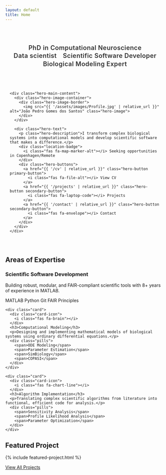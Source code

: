 ```yaml
---
layout: default
title: Home
---
```


<div class="hero-section">
  <div class="hero-background"></div>
  <div class="hero-content">
    <div class="attributes-list">
      <h2>
        <span class="attribute-item">PhD in Computational Neuroscience</span>
        <span class="attribute-item">Data scientist</span>
        <span class="attribute-item">Scientific Software Developer</span>
        <span class="attribute-item">Biological Modeling Expert</span>
      </h2>
    </div>
    
    <div class="hero-main-content">
      <div class="hero-image-container">
        <div class="hero-image-border">
          <img src="{{ '/assets/images/Profile.jpg' | relative_url }}" alt="João Pedro Gomes dos Santos" class="hero-image">
        </div>
      </div>
      
      <div class="hero-text">
        <p class="hero-description">I transform complex biological systems into computational models and develop scientific software that makes a difference.</p>
        <div class="location-badge">
          <i class="fas fa-map-marker-alt"></i> Seeking opportunities in Copenhagen/Remote
        </div>
        <div class="hero-buttons">
          <a href="{{ '/cv' | relative_url }}" class="hero-button primary-button">
            <i class="fas fa-file-alt"></i> View CV
          </a>
          <a href="{{ '/projects' | relative_url }}" class="hero-button secondary-button">
            <i class="fas fa-laptop-code"></i> Projects
          </a>
          <a href="{{ '/contact' | relative_url }}" class="hero-button secondary-button">
            <i class="fas fa-envelope"></i> Contact
          </a>
        </div>
      </div>
    </div>
  </div>
</div>

<section class="section">
  <h2 class="section-heading"><span class="heading-icon"><i class="fas fa-star"></i></span> Areas of Expertise</h2>
  <div class="grid">
    <div class="card">
      <div class="card-icon">
        <i class="fas fa-laptop-code"></i>
      </div>
      <h3>Scientific Software Development</h3>
      <p>Building robust, modular, and FAIR-compliant scientific tools with 8+ years of experience in MATLAB.</p>
      <div class="pills">
        <span>MATLAB</span>
        <span>Python</span>
        <span>Git</span>
        <span>FAIR Principles</span>
      </div>
    </div>
	
    <div class="card">
      <div class="card-icon">
        <i class="fas fa-brain"></i>
      </div>
      <h3>Computational Modeling</h3>
      <p>Designing and implementing mathematical models of biological systems using ordinary differential equations.</p>
      <div class="pills">
        <span>ODE Modeling</span>
        <span>Parameter Estimation</span>
        <span>SimBiology</span>
        <span>COPASI</span>
      </div>
    </div>
	
    <div class="card">
      <div class="card-icon">
        <i class="fas fa-chart-line"></i>
      </div>
      <h3>Algorithm Implementation</h3>
      <p>Translating complex scientific algorithms from literature into functional, efficient code for analysis.</p>
      <div class="pills">
        <span>Sensitivity Analysis</span>
        <span>Profile Likelihood Analysis</span>
        <span>Parameter Optimization</span>
      </div>
    </div>
  </div>
</section>

<section class="featured-project">
  <h2 class="section-heading"><span class="heading-icon"><i class="fas fa-award"></i></span> Featured Project</h2>
  
  {% include featured-project.html %}
  
  <div class="view-more-projects">
    <a href="{{ '/projects' | relative_url }}" class="view-more-link">
      View All Projects <i class="fas fa-arrow-right"></i>
    </a>
  </div>
</section>

<style>
/* Enhanced hero section styles */
.hero-section {
  position: relative;
  min-height: 500px;
  overflow: hidden;
  display: flex;
  align-items: center;
  padding: 0;
  margin-bottom: var(--section-spacing);
}

.hero-background {
  position: absolute;
  top: 0;
  left: 0;
  right: 0;
  bottom: 0;
  background: linear-gradient(135deg, var(--primary-light) 0%, var(--white) 100%);
  z-index: 0;
}

.hero-background::before {
  content: '';
  position: absolute;
  top: 0;
  left: 0;
  right: 0;
  bottom: 0;
  background-image: radial-gradient(var(--primary-light) 1px, transparent 1px);
  background-size: 20px 20px;
  opacity: 0.5;
}

.hero-content {
  display: flex;
  flex-direction: column;
  max-width: 1200px;
  width: 100%;
  padding: 1px 2em 2em 2em;
  
  padding: 4em;
  margin: 0 auto;
  position: relative;
  z-index: 1;
}

/* Attributes list styling - now at the top */
.attributes-list {
  width: 100%;
  margin-bottom: 2em;
  border-bottom: 1px solid var(--primary-light);
  padding-bottom: 1em;
}

.attributes-list h2 {
  display: flex;
  flex-wrap: wrap;
  font-size: 1.4em;
  color: var(--primary-color);
  font-weight: 600;
  letter-spacing: 0.5px;
  line-height: 1.3;
}

.attribute-item {
  position: relative;
  display: inline;
  opacity: 0.9;
  padding-right: 0.5em;
  padding-left: 0.5em;
}

.attribute-item:not(:last-child)::after {
  content: "";
  position: absolute;
  right: 0;
  top: 15%;
  height: 70%;
  width: 1px;
  background-color: var(--primary-color);
  opacity: 0.3;
}

/* Main content area - now a flex container */
.hero-main-content {
  display: flex;
  flex-direction: row-reverse;
  justify-content: space-between;
  align-items: center;
  width: 100%;
}

.hero-text {
  flex: 3;
  max-width: 600px;
  padding-right: 2em;
}

.hero-description {
  font-size: 1.2em;
  margin-bottom: 1.5em;
  color: var(--text-dark);
  line-height: 1.6;
}

.hero-image-container {
  flex: 1;
  display: flex;
  justify-content: center;
  align-items: center;
  padding-left: 2em;
}

.hero-image-border {
  position: relative;
  width: 250px;
  height: 250px;
  border-radius: 60% 40% 50% 50% / 50% 60% 40% 50%;
  overflow: hidden;
  box-shadow: 0 15px 30px var(--shadow-strong);
  animation: morph 8s ease-in-out infinite;
  border: 5px solid var(--white);
}

@keyframes morph {
  0% { border-radius: 60% 40% 50% 50% / 50% 60% 40% 50%; }
  50% { border-radius: 40% 60% 40% 60% / 60% 40% 60% 40%; }
  100% { border-radius: 60% 40% 50% 50% / 50% 60% 40% 50%; }
}

.hero-image {
  width: 100%;
  height: 100%;
  object-fit: cover;
  object-position: center top;
}

.hero-buttons {
  display: flex;
  gap: 1em;
  margin-top: 2em;
}

.location-badge {
  display: inline-flex;
  align-items: center;
  gap: 0.5em;
  background-color: var(--primary-light);
  color: var(--primary-dark);
  padding: 0.5em 1em;
  border-radius: 50px;
  font-size: 0.9em;
  font-weight: 600;
  margin-top: 1em;
  box-shadow: 0 2px 5px var(--shadow);
}

/* Responsive adjustments */
@media (max-width: 992px) {
  .hero-content {
    padding: 2em 1em;
  }
  
  .hero-main-content {
    flex-direction: column;
    text-align: center;
  }
  
  .attributes-list {
    text-align: center;
  }
  
  .attributes-list h2 {
    justify-content: center;
  }
  
  .hero-image-container {
    padding-left: 0;
    margin-bottom: 2em;
  }
  
  .hero-text {
    max-width: 100%;
  }
  
  .hero-buttons {
    justify-content: center;
  }
}

@media (max-width: 768px) {
  .attributes-list h2 {
    flex-direction: column;
    align-items: center;
    font-size: 1.2em;
  }
  
  .attribute-item {
    margin-right: 0;
    margin-bottom: 0.5em;
  }
  
  .attribute-item:not(:last-child)::after {
    content: none;
  }
  
  .hero-image-border {
    width: 200px;
    height: 200px;
  }
  
  .hero-buttons {
    flex-direction: column;
    width: 100%;
  }
  
  .hero-button {
    width: 100%;
  }
}
</style>